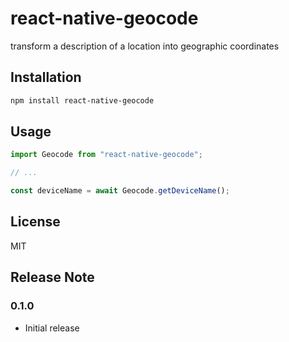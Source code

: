 # react-native-geocode

transform a description of a location into geographic coordinates

## Installation

```sh
npm install react-native-geocode
```

## Usage

```js
import Geocode from "react-native-geocode";

// ...

const deviceName = await Geocode.getDeviceName();
```

## License

MIT
## Release Note


### 0.1.0

- Initial release